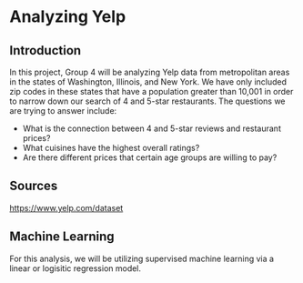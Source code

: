 # Analyzing Yelp

## Introduction
In this project, Group 4 will be analyzing Yelp data from metropolitan areas in the states of Washington, Illinois, and New York. We have only included zip codes in these states that have a population greater than 10,001 in order to narrow down our search of 4 and 5-star restaurants. The questions we are trying to answer include:
  - What is the connection between 4 and 5-star reviews and restaurant prices?
  - What cuisines have the highest overall ratings?
  - Are there different prices that certain age groups are willing to pay?

## Sources
https://www.yelp.com/dataset

## Machine  Learning
For this analysis, we will be utilizing supervised machine learning via a linear or logisitic regression model.
